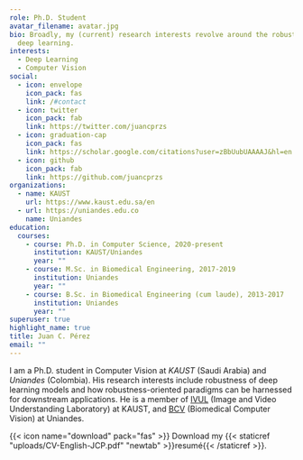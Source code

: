 ```yaml
---
role: Ph.D. Student
avatar_filename: avatar.jpg
bio: Broadly, my (current) research interests revolve around the robustness of
  deep learning.
interests:
  - Deep Learning
  - Computer Vision
social:
  - icon: envelope
    icon_pack: fas
    link: /#contact
  - icon: twitter
    icon_pack: fab
    link: https://twitter.com/juancprzs
  - icon: graduation-cap
    icon_pack: fas
    link: https://scholar.google.com/citations?user=zBbUubUAAAAJ&hl=en
  - icon: github
    icon_pack: fab
    link: https://github.com/juancprzs
organizations:
  - name: KAUST
    url: https://www.kaust.edu.sa/en
  - url: https://uniandes.edu.co
    name: Uniandes
education:
  courses:
    - course: Ph.D. in Computer Science, 2020-present
      institution: KAUST/Uniandes
      year: ""
    - course: M.Sc. in Biomedical Engineering, 2017-2019
      institution: Uniandes
      year: ""
    - course: B.Sc. in Biomedical Engineering (cum laude), 2013-2017
      institution: Uniandes
      year: ""
superuser: true
highlight_name: true
title: Juan C. Pérez
email: ""
---
```

I am a Ph.D. student in Computer Vision at *KAUST* (Saudi Arabia) and *Uniandes* (Colombia). His research interests include robustness of deep learning models and how robustness-oriented paradigms can be harnessed for downstream applications. He is a member of [IVUL](http://ivul.kaust.edu.sa) (Image and Video Understanding Laboratory) at KAUST, and [BCV](https://biomedicalcomputervision.uniandes.edu.co) (Biomedical Computer Vision) at Uniandes.

{{< icon name="download" pack="fas" >}} Download my {{< staticref "uploads/CV-English-JCP.pdf" "newtab" >}}resumé{{< /staticref >}}.